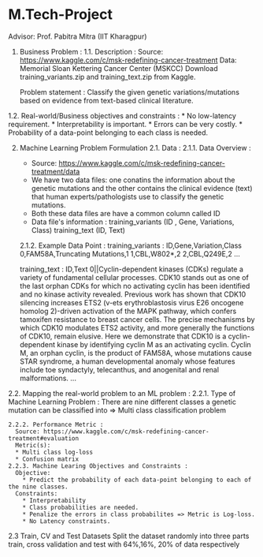 # M.Tech-Project
Advisor: Prof. Pabitra Mitra (IIT Kharagpur)

1. Business Problem :
  1.1. Description :
    Source: https://www.kaggle.com/c/msk-redefining-cancer-treatment
    Data: Memorial Sloan Kettering Cancer Center (MSKCC)
    Download training_variants.zip and training_text.zip from Kaggle.
    
    Problem statement :
    Classify the given genetic variations/mutations based on evidence from text-based clinical literature.
  
  1.2. Real-world/Business objectives and constraints :
    * No low-latency requirement.
    * Interpretability is important.
    * Errors can be very costly.
    * Probability of a data-point belonging to each class is needed.
    
2. Machine Learning Problem Formulation
  2.1. Data :
    2.1.1. Data Overview :
      - Source: https://www.kaggle.com/c/msk-redefining-cancer-treatment/data
      - We have two data files: one conatins the information about the genetic mutations and the other contains the clinical evidence (text) that human                     experts/pathologists use to classify the genetic mutations. 
      - Both these data files are have a common column called ID
      - Data file's information :
        training_variants (ID , Gene, Variations, Class)
        training_text (ID, Text)
      
    2.1.2. Example Data Point :
      training_variants :
        ID,Gene,Variation,Class
        0,FAM58A,Truncating Mutations,1
        1,CBL,W802*,2
        2,CBL,Q249E,2
        ...
        
      training_text :
        ID,Text
        0||Cyclin-dependent kinases (CDKs) regulate a variety of fundamental cellular processes. CDK10 stands out as one of the last orphan CDKs for which no               activating cyclin has been identified and no kinase activity revealed. Previous work has shown that CDK10 silencing increases ETS2 (v-ets erythroblastosis           virus E26 oncogene homolog 2)-driven activation of the MAPK pathway, which confers tamoxifen resistance to breast cancer cells. The precise mechanisms by           which CDK10 modulates ETS2 activity, and more generally the functions of CDK10, remain elusive. Here we demonstrate that CDK10 is a cyclin-dependent kinase         by identifying cyclin M as an activating cyclin. Cyclin M, an orphan cyclin, is the product of FAM58A, whose mutations cause STAR syndrome, a human                 developmental anomaly whose features include toe syndactyly, telecanthus, and anogenital and renal malformations. ...
        
  2.2. Mapping the real-world problem to an ML problem :
    2.2.1. Type of Machine Learning Problem :
      There are nine different classes a genetic mutation can be classified into => Multi class classification problem
    
    2.2.2. Performance Metric :
      Source: https://www.kaggle.com/c/msk-redefining-cancer-treatment#evaluation
      Metric(s): 
      * Multi class log-loss 
      * Confusion matrix 
    2.2.3. Machine Learing Objectives and Constraints :
      Objective: 
        * Predict the probability of each data-point belonging to each of the nine classes.
      Constraints:
        * Interpretability
        * Class probabilities are needed.
        * Penalize the errors in class probabilites => Metric is Log-loss.
        * No Latency constraints.
        
  2.3  Train, CV and Test Datasets
    Split the dataset randomly into three parts train, cross validation and test with 64%,16%, 20% of data respectively
   
